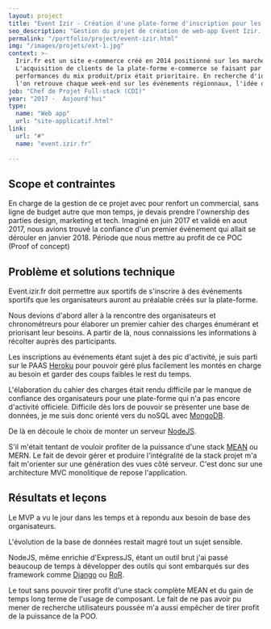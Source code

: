 ```yaml
---
layout: project
title: "Event Izir - Création d'une plate-forme d'inscription pour les événements sportifs"
seo_description: "Gestion du projet de création de web-app Event Izir. Développement full-stack NodeJS, MongodDB, ExpressJS."
permalink: "/portfolio/project/event-izir.html"
img: "/images/projets/ext-1.jpg"
context: >-
  Irir.fr est un site e-commerce créé en 2014 positionné sur les marchés du running, du vélo et de la randonnée.
  L'acquisition de clients de la plate-forme e-commerce se faisant par les comparateurs de prix, le besoin de
  performances du mix produit/prix était prioritaire. En recherche d'idées novatrices pour toucher ses pratiquants que
  l'on retrouve chaque week-end sur les événements régionnaux, l'idée d'une plate-forme d'inscriptions pour ces événements germa.
job: "Chef de Projet Full-stack (CDI)"
year: "2017 -  Aujourd'hui"
type: 
  name: "Web app"
  url: "site-applicatif.html"
link:
  url: "#"
  name: "event.izir.fr"
  
---
```

<!--1. Scope et contraintes-->
## Scope et contraintes

En charge de la gestion de ce projet avec pour renfort un commercial, sans ligne de budget autre que mon temps, je devais prendre l'ownership des parties design, marketing et tech. Imaginé en juin 2017 et validé en aout 2017, nous avions trouvé la confiance d'un premier événement qui allait se dérouler en janvier 2018. Période que nous mettre au profit de ce POC (Proof of concept)

<!--2. Problème-->
## Problème et solutions technique

Event.izir.fr doit permettre aux sportifs de s'inscrire à des événements sportifs que les organisateurs auront au préalable créés sur la plate-forme.

Nous devions d'abord aller à la rencontre des organisateurs et chronométreurs pour élaborer un premier cahier des charges énumérant et priorisant leur besoins. A partir de là, nous connaissions les informations à récolter auprès des participants. 

Les inscriptions au événements étant sujet à des pic d'activité, je suis parti sur le PAAS [Heroku](https://www.heroku.com/) pour pouvoir géré plus facilement les montés en charge au besoin et garder des coups faibles le rest du temps.

L'élaboration du cahier des charges était rendu difficile par le manque de confiance des organisateurs pour une plate-forme qui n'a pas encore d'activité officiele. Difficile dès lors de pouvoir se présenter une base de données, je me suis donc orienté vers du noSQL avec [MongoDB](https://www.mongodb.com/fr).

De là en découle le choix de monter un serveur [NodeJS](https://nodejs.org/en/).

S'il m'était tentant de vouloir profiter de la puissance d'une stack [MEAN](http://meanjs.org/) ou MERN. Le fait de devoir gérer et produire l'intégralité de la stack projet m'a fait m'orienter sur une génération des vues côté serveur. C'est donc sur une architecture MVC monolitique de repose l'application.

<!--4. Résultats et leçons-->
## Résultats et leçons

Le MVP a vu le jour dans les temps et à repondu aux besoin de base des organisateurs.

L'évolution de la base de données restait magré tout un sujet sensible.

NodeJS, même enrichie d'ExpressJS, étant un outil brut j'ai passé beaucoup de temps à développer des outils qui sont embarqués sur des framework comme [Django](https://www.djangoproject.com/) ou [RoR](https://rubyonrails.org/).

Le tout sans pouvoir tirer profit d'une stack complète MEAN et du gain de temps long terme de l'usage de composant. Le fait de ne pas avoir pu mener de recherche utilisateurs poussée m'a aussi empêcher de tirer profit de la puissance de la POO.
